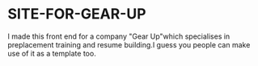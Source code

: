 # SITE-FOR-GEAR-UP
I made this front end for a company "Gear Up"which specialises in preplacement training and resume building.I guess you people can make use of it as a template too.
